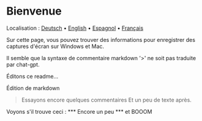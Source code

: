 # Bienvenue
Localisation : [Deutsch](https://ewildingli.github.io/Global-Instructor-Guidelines/DE/) • [English](https://ewildingli.github.io/Global-Instructor-Guidelines/) • [Espagnol](https://ewildingli.github.io/Global-Instructor-Guidelines/ES/) • [Français](https://ewildingli.github.io/Global-Instructor-Guidelines/FR/)

Sur cette page, vous pouvez trouver des informations pour enregistrer des captures d'écran sur Windows et Mac.

Il semble que la syntaxe de commentaire markdown '>' ne soit pas traduite par chat-gpt.

Éditons ce readme...

Édition de markdown

> Essayons encore quelques commentaires
Et un peu de texte après.

Voyons s'il trouve ceci : ***
Encore un peu *** et BOOOM